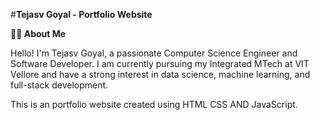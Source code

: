 #**Tejasv Goyal - Portfolio Website**

**👨‍💻 About Me**

Hello! I'm Tejasv Goyal, a passionate Computer Science Engineer and Software Developer. I am currently pursuing my Integrated MTech at VIT Vellore and have a strong interest in data science, machine learning, and full-stack development.

This is an portfolio website created using HTML CSS AND JavaScript.
